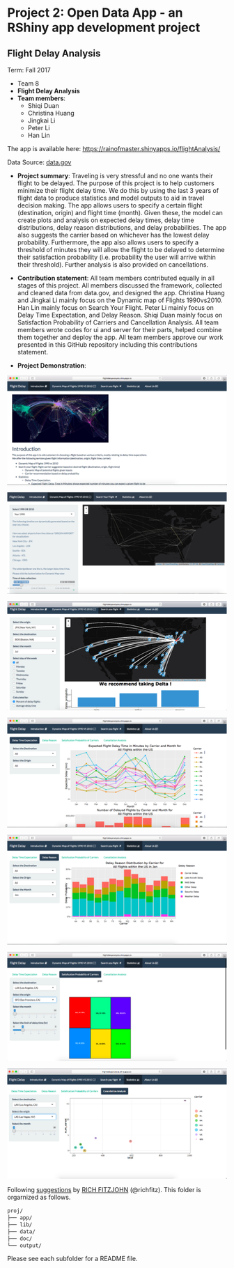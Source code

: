 # Project 2: Open Data App - an RShiny app development project

## Flight Delay Analysis
Term: Fall 2017

+ Team 8
+ **Flight Delay Analysis**
+ **Team members**:
	+ Shiqi Duan
	+ Christina Huang 
	+ Jingkai Li
	+ Peter Li
	+ Han Lin

The app is available here: https://rainofmaster.shinyapps.io/flightAnalysis/

Data Source: [data.gov](https://www.transtats.bts.gov/DL_SelectFields.asp?Table_ID=236&DB_Short_Name=On-Time)

+ **Project summary**: Traveling is very stressful and no one wants their flight to be delayed. The purpose of this project is to help customers minimize their flight delay time. We do this by using the last 3 years of flight data to produce statistics and model outputs to aid in travel decision making. The app allows users to specify a certain flight (destination, origin) and flight time (month). Given these, the model can create plots and analysis on expected delay times, delay time distributions, delay reason distributions, and delay probabilities. The app also suggests the carrier based on whichever has the lowest delay probability. Furthermore, the app also allows users to specify a threshold of minutes they will allow the flight to be delayed to determine their satisfaction probability (i.e. probability the user will arrive within their threshold). Further analysis is also provided on cancellations.

+ **Contribution statement**: All team members contributed equally in all stages of this project. All members discussed the framework, collected and cleaned data from data.gov, and designed the app. Christina Huang and Jingkai Li mainly focus on the Dynamic map of Flights 1990vs2010. Han Lin mainly focus on Search Your Flight. Peter Li mainly focus on Delay Time Expectation, and Delay Reason. Shiqi Duan mainly focus on Satisfaction Probability of Carriers and Cancellation Analysis. All team members wrote codes for ui and server for their parts, helped combine them together and deploy the app. All team members approve our work presented in this GitHub repository including this contributions statement. 

+ **Project Demonstration**:

![screenshot](doc/screenshot1.png)

![screenshot](doc/screenshot8.jpg)

![screenshot](doc/screenshot3.png)

![screenshot](doc/screenshot4.png)

![screenshot](doc/screenshot5.png)

![screenshot](doc/screenshot6.png)

![screenshot](doc/screenshot7.png)


Following [suggestions](http://nicercode.github.io/blog/2013-04-05-projects/) by [RICH FITZJOHN](http://nicercode.github.io/about/#Team) (@richfitz). This folder is orgarnized as follows.

```
proj/
├── app/
├── lib/
├── data/
├── doc/
└── output/
```

Please see each subfolder for a README file.

